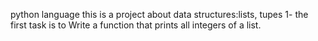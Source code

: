 python language
this is a project about data structures:lists, tupes
1- the first task is to Write a function that prints all integers of a list.

